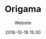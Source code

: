 ---
layout: post
category: work
tags: website
title: 'Origama'
subtitle: 'Website'
desc: "Beachwear Apparel website with an e-commerce platform."
client: 'Origama'
date: 2016-10-19 15:30
uri: 'http://origamaworld.com/'
image:
 - url: '../../images/work/wellclub.jpg'
permalink: /work/origama
links: 
 - website: http://origamaworld.com/
sitemap: false
---